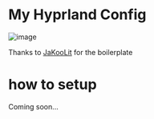 # My Hyprland Config
![image](https://github.com/user-attachments/assets/2e9e4f0a-e1d2-4e95-8371-1e8859d48257)

Thanks to [JaKooLit](https://github.com/JakooLit) for the boilerplate

# how to setup
Coming soon...
